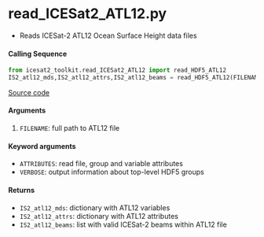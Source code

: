read_ICESat2_ATL12.py
=====================

 - Reads ICESat-2 ATL12 Ocean Surface Height data files

#### Calling Sequence
```python
from icesat2_toolkit.read_ICESat2_ATL12 import read_HDF5_ATL12
IS2_atl12_mds,IS2_atl12_attrs,IS2_atl12_beams = read_HDF5_ATL12(FILENAME)
```
[Source code](https://github.com/tsutterley/read-ICESat-2/blob/main/icesat2_toolkit/read_ICESat2_ATL12.py)

#### Arguments
 1. `FILENAME`: full path to ATL12 file

#### Keyword arguments
 - `ATTRIBUTES`: read file, group and variable attributes
 - `VERBOSE`: output information about top-level HDF5 groups

#### Returns
 - `IS2_atl12_mds`: dictionary with ATL12 variables
 - `IS2_atl12_attrs`: dictionary with ATL12 attributes
 - `IS2_atl12_beams`: list with valid ICESat-2 beams within ATL12 file
